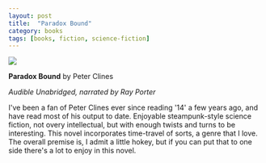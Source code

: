```yaml
---
layout: post
title:  "Paradox Bound"
category: books
tags: [books, fiction, science-fiction]
---
```


<a target="_blank"  href="https://www.amazon.com/gp/product/B074WFPD9X/ref=as_li_tl?ie=UTF8&camp=1789&creative=9325&creativeASIN=B074WFPD9X&linkCode=as2&tag=42models-20&linkId=871317fb429cabc8faab07ef46dc91dc"><img border="0" src="//ws-na.amazon-adsystem.com/widgets/q?_encoding=UTF8&MarketPlace=US&ASIN=B074WFPD9X&ServiceVersion=20070822&ID=AsinImage&WS=1&Format=_SL160_&tag=42models-20" ></a><img src="//ir-na.amazon-adsystem.com/e/ir?t=42models-20&l=am2&o=1&a=B074WFPD9X" width="1" height="1" border="0" alt="" style="border:none !important; margin:0px !important;" />

**Paradox Bound** by Peter Clines

*Audible Unabridged, narrated by Ray Porter*

I've been a fan of Peter Clines ever since reading '14' a few years ago, and have read most of his output to date. Enjoyable steampunk-style science fiction, not overy intellectual, but with enough twists and turns to be interesting. This novel incorporates time-travel of sorts, a genre that I love. The overall premise is, I admit a little hokey, but if you can put that to one side there's a lot to enjoy in this novel.